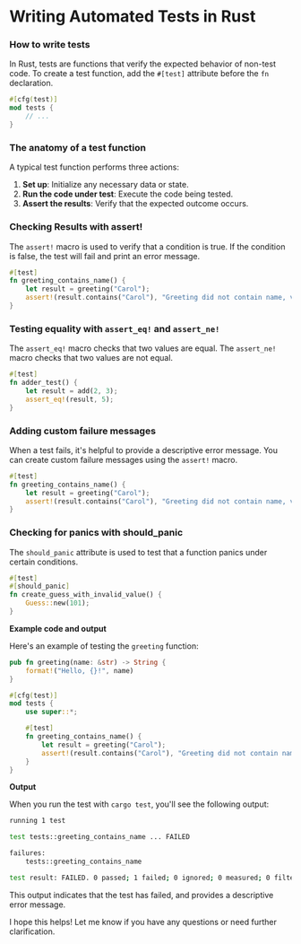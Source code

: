 # Writing Automated Tests in Rust

### How to write tests

In Rust, tests are functions that verify the expected behavior of non-test code. To create a test function, add the `#[test]` attribute before the `fn` declaration.

```rust
#[cfg(test)]
mod tests {
    // ...
}
```

### The anatomy of a test function

A typical test function performs three actions:

1. **Set up**: Initialize any necessary data or state.
2. **Run the code under test**: Execute the code being tested.
3. **Assert the results**: Verify that the expected outcome occurs.

### Checking Results with assert!

The `assert!` macro is used to verify that a condition is true. If the condition is false, the test will fail and print an error message.

```rust
#[test]
fn greeting_contains_name() {
    let result = greeting("Carol");
    assert!(result.contains("Carol"), "Greeting did not contain name, value was `{}`", result);
}
```

### Testing equality with `assert_eq!` and `assert_ne!`

The `assert_eq!` macro checks that two values are equal. The `assert_ne!` macro checks that two values are not equal.

```rust
#[test]
fn adder_test() {
    let result = add(2, 3);
    assert_eq!(result, 5);
}
```

### Adding custom failure messages

When a test fails, it's helpful to provide a descriptive error message. You can create custom failure messages using the `assert!` macro.

```rust
#[test]
fn greeting_contains_name() {
    let result = greeting("Carol");
    assert!(result.contains("Carol"), "Greeting did not contain name, value was `{}`", result);
}
```

### Checking for panics with should_panic

The `should_panic` attribute is used to test that a function panics under certain conditions.

```rust
#[test]
#[should_panic]
fn create_guess_with_invalid_value() {
    Guess::new(101);
}
```

**Example code and output**

Here's an example of testing the `greeting` function:

```rust
pub fn greeting(name: &str) -> String {
    format!("Hello, {}!", name)
}

#[cfg(test)]
mod tests {
    use super::*;

    #[test]
    fn greeting_contains_name() {
        let result = greeting("Carol");
        assert!(result.contains("Carol"), "Greeting did not contain name, value was `{}`", result);
    }
}
```

**Output**

When you run the test with `cargo test`, you'll see the following output:

```bash
running 1 test

test tests::greeting_contains_name ... FAILED

failures:
    tests::greeting_contains_name

test result: FAILED. 0 passed; 1 failed; 0 ignored; 0 measured; 0 filtered out; finished in 0.00s
```

This output indicates that the test has failed, and provides a descriptive error message.

I hope this helps! Let me know if you have any questions or need further clarification.
